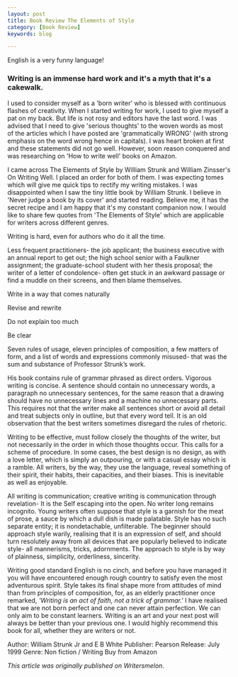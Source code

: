 ```yaml
---
layout: post
title: Book Review The Elements of Style
category: [Book Review]
keywords: blog

---
```


English is a very funny language!

### Writing is an immense hard work and it's a myth that it's a cakewalk. ### 

I used to consider myself as a 'born writer' who is blessed with continuous flashes of creativity. When I started writing for work, I used to give myself a pat on my back. But life is not rosy and editors have the last word. I was advised that I need to give 'serious thoughts' to the woven words as most of the articles which I have posted are 'grammatically WRONG' (with strong emphasis on the word wrong hence in capitals). I was heart broken at first and these statements did not go well. However, soon reason conquered and was researching on 'How to write well' books on Amazon. 

I came across The Elements of Style by William Strunk and William Zinsser's On Writing Well. I placed an order for both of them. I was expecting tomes which will give me quick tips to rectify my writing mistakes. I was disappointed when I saw the tiny little book by William Strunk. I believe in 'Never judge a book by its cover' and started reading. Believe me, it has the secret recipe and I am happy that it's my constant companion now. I would like to share few quotes from 'The Elements of Style' which are applicable for writers across different genres. 

Writing is hard, even for authors who do it all the time. 

Less frequent practitioners- the job applicant; the business executive with an annual report to get out; the high school senior with a Faulkner assignment; the graduate-school student with her thesis proposal; the writer of a letter of condolence- often get stuck in an awkward passage or find a muddle on their screens, and then blame themselves. 

Write in a way that comes naturally 

Revise and rewrite 

Do not explain too much 

Be clear 

Seven rules of usage, eleven principles of composition, a few matters of form, and a list of words and expressions commonly misused- that was the sum and substance of Professor Strunk’s work. 

His book contains rule of grammar phrased as direct orders. Vigorous writing is concise. A sentence should contain no unnecessary words, a paragraph no unnecessary sentences, for the same reason that a drawing should have no unnecessary lines and a machine no unnecessary parts. This requires not that the writer make all sentences short or avoid all detail and treat subjects only in outline, but that every word tell. It is an old observation that the best writers sometimes disregard the rules of rhetoric. 

Writing to be effective, must follow closely the thoughts of the writer, but not necessarily in the order in which those thoughts occur. This calls for a scheme of procedure. In some cases, the best design is no design, as with a love letter, which is simply an outpouring, or with a casual essay which is a ramble. All writers, by the way, they use the language, reveal something of their spirit, their habits, their capacities, and their biases. This is inevitable as well as enjoyable. 

All writing is communication; creative writing is communication through revelation- It is the Self escaping into the open. No writer long remains incognito. Young writers often suppose that style is a garnish for the meat of prose, a sauce by which a dull dish is made palatable. Style has no such separate entity; it is nondetachable, unfilterable. The beginner should approach style warily, realising that it is an expression of self, and should turn resolutely away from all devices that are popularly believed to indicate style- all mannerisms, tricks, adornments. The approach to style is by way of plainness, simplicity, orderliness, sincerity. 

Writing good standard English is no cinch, and before you have managed it you will have encountered enough rough country to satisfy even the most adventurous spirit. Style takes its final shape more from attitudes of mind than from principles of composition, for, as an elderly practitioner once remarked, *'Writing is an act of faith, not a trick of grammar.'* I have realised that we are not born perfect and one can never attain perfection. We can only aim to be constant learners. Writing is an art and your next post will always be better than your previous one. I would highly recommend this book for all, whether they are writers or not. 

Author: William Strunk Jr and E B White Publisher: Pearson Release: July 1999 Genre: Non fiction / Writing Buy from Amazon

*This article was originally published on Writersmelon.*
